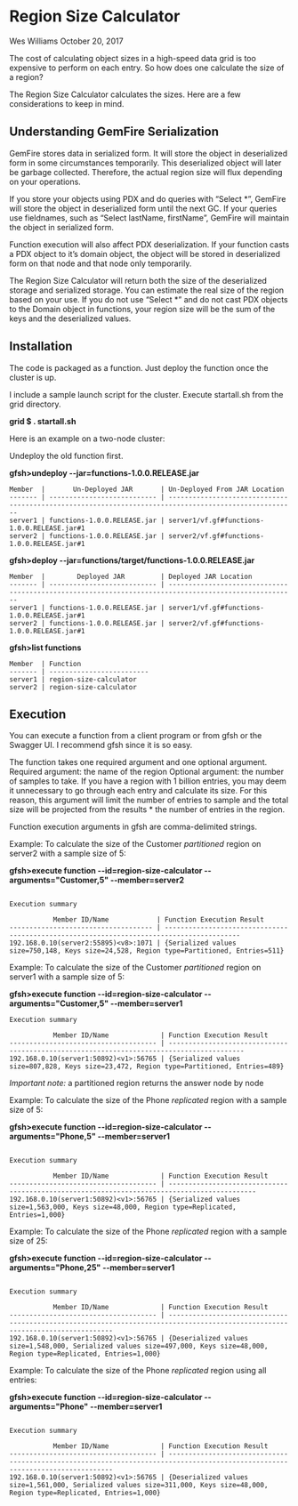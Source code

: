 # Region Size Calculator
Wes Williams
October 20, 2017

The cost of calculating object sizes in a high-speed data grid is too expensive to perform on each entry.  So how does one calculate the size of a region?

The Region Size Calculator calculates the sizes. Here are a few considerations to keep in mind.

## Understanding GemFire Serialization
GemFire stores data in serialized form. It will store the object in deserialized form in some circumstances temporarily. This deserialized object will later be garbage collected. Therefore, the actual region size will flux depending on your operations.

If you store your objects using PDX and do queries with “Select *”, GemFire will store the object in deserialized form until the next GC. If your queries use fieldnames, such as “Select lastName, firstName”, GemFire will maintain the object in serialized form.

Function execution will also affect PDX deserialization. If your function casts a PDX object to it’s domain object, the object will be stored in deserialized form on that node and that node only temporarily. 

The Region Size Calculator will return both the size of the deserialized storage and serialized storage. You can estimate the real size of the region based on your use. If you do not use “Select *” and do not cast PDX objects to the Domain object in functions, your region size will be the sum of the keys and the deserialized values.

## Installation

The code is packaged as a function. Just deploy the function once the cluster is up.

I include a sample launch script for the cluster. Execute startall.sh from the grid directory.

**grid $ . startall.sh**

Here is an example on a two-node cluster:

Undeploy the old function first.

**gfsh>undeploy --jar=functions-1.0.0.RELEASE.jar**
```
Member  |       Un-Deployed JAR       | Un-Deployed From JAR Location
------- | --------------------------- | ------------------------------------------------------------------------------------------------------
server1 | functions-1.0.0.RELEASE.jar | server1/vf.gf#functions-1.0.0.RELEASE.jar#1
server2 | functions-1.0.0.RELEASE.jar | server2/vf.gf#functions-1.0.0.RELEASE.jar#1
```

**gfsh>deploy --jar=functions/target/functions-1.0.0.RELEASE.jar**
```
Member  |        Deployed JAR         | Deployed JAR Location
------- | --------------------------- | ------------------------------------------------------------------------------------------------------
server1 | functions-1.0.0.RELEASE.jar | server1/vf.gf#functions-1.0.0.RELEASE.jar#1
server2 | functions-1.0.0.RELEASE.jar | server2/vf.gf#functions-1.0.0.RELEASE.jar#1
```

**gfsh>list functions**
```
Member  | Function
------- | -------------------------
server1 | region-size-calculator
server2 | region-size-calculator
```

## Execution

You can execute a function from a client program or from gfsh or the Swagger UI. I recommend gfsh since it is so easy. 

The function takes one required argument and one optional argument.
Required argument: the name of the region
Optional argument: the number of samples to take. If you have a region with 1 billion entries, you may deem it unnecessary to go through each entry and calculate its size. For this reason, this argument will limit the number of entries to sample and the total size will be projected from the results * the number of entries in the region.

Function execution arguments in gfsh are comma-delimited strings.
 
Example: To calculate the size of the Customer *partitioned* region on server2 with a sample size of 5:

**gfsh>execute function --id=region-size-calculator --arguments="Customer,5" --member=server2**
```

Execution summary

           Member ID/Name            | Function Execution Result
------------------------------------ | -----------------------------------------------------------------------------------------
192.168.0.10(server2:55895)<v8>:1071 | {Serialized values size=750,148, Keys size=24,528, Region type=Partitioned, Entries=511}
```


Example: To calculate the size of the Customer *partitioned* region on server1 with a sample size of 5:

**gfsh>execute function --id=region-size-calculator --arguments="Customer,5" --member=server1**
```
Execution summary

           Member ID/Name             | Function Execution Result
------------------------------------- | -----------------------------------------------------------------------------------------
192.168.0.10(server1:50892)<v1>:56765 | {Serialized values size=807,828, Keys size=23,472, Region type=Partitioned, Entries=489}
```
*Important note:* a partitioned region returns the answer node by node


Example: To calculate the size of the Phone *replicated* region with a sample size of 5:

**gfsh>execute function --id=region-size-calculator --arguments="Phone,5" --member=server1**
```

Execution summary

           Member ID/Name             | Function Execution Result
------------------------------------- | --------------------------------------------------------------------------------------------
192.168.0.10(server1:50892)<v1>:56765 | {Serialized values size=1,563,000, Keys size=48,000, Region type=Replicated, Entries=1,000}
```

Example: To calculate the size of the Phone *replicated* region with a sample size of 25:

**gfsh>execute function --id=region-size-calculator --arguments="Phone,25" --member=server1**
```

Execution summary

           Member ID/Name             | Function Execution Result
------------------------------------- | ------------------------------------------------------------------------------------------------------------------------------
192.168.0.10(server1:50892)<v1>:56765 | {Deserialized values size=1,548,000, Serialized values size=497,000, Keys size=48,000, Region type=Replicated, Entries=1,000}
```


Example: To calculate the size of the Phone *replicated* region using all entries:

**gfsh>execute function --id=region-size-calculator --arguments="Phone" --member=server1**
```

Execution summary

           Member ID/Name             | Function Execution Result
------------------------------------- | ------------------------------------------------------------------------------------------------------------------------------
192.168.0.10(server1:50892)<v1>:56765 | {Deserialized values size=1,561,000, Serialized values size=311,000, Keys size=48,000, Region type=Replicated, Entries=1,000}
```
